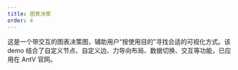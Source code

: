 ```yaml
---
title: 图表决策
order: 4
---
```


这是一个带交互的图表决策图，辅助用户“按使用目的”寻找合适的可视化方式。该 demo 结合了自定义节点、自定义边、力导向布局、数据切换、交互等功能，已应用在 AntV 官网。
